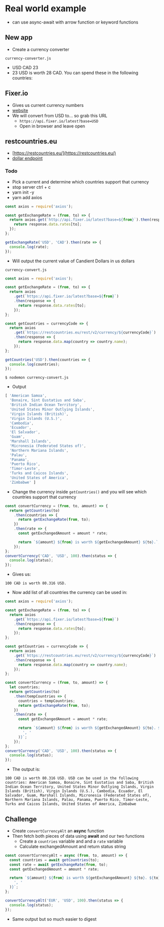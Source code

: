 # Real world example
* can use async-await with arrow function or keyword functions

## New app
* Create a currency converter

`currency-converter.js`

* USD CAD 23
* 23 USD is worth 28 CAD. You can spend these in the following countries:

## Fixer.io
* Gives us current currency numbers
* [website](http://fixer.io/)
* We will convert from USD to... so grab this URL
    - `https://api.fixer.io/latest?base=USD`
    - Open in browser and leave open

## restcountries.eu
* [https://restcountries.eu/](https://restcountries.eu/)
* [dollar endpoint](https://restcountries.eu/rest/v2/currency/usd)

### Todo
* Pick a current and determine which countries support that currency
* stop server ctrl + c
* yarn init -y
* yarn add axios

```js
const axios = require('axios');

const getExchangeRate = (from, to) => {
  return axios.get(`http://api.fixer.io/latest?base=${from}`).then(response => {
    return response.data.rates[to];
  });
};

getExchangeRate('USD', 'CAD').then(rate => {
  console.log(rate);
});
```

* Will output the current value of Candient Dollars in us dollars

`currency-convert.js`

```js
const axios = require('axios');

const getExchangeRate = (from, to) => {
  return axios
    .get(`https://api.fixer.io/latest?base=${from}`)
    .then(response => {
      return response.data.rates[to];
    });
};

const getCountries = currencyCode => {
  return axios
    .get(`https://restcountries.eu/rest/v2/currency/${currencyCode}`)
    .then(response => {
      return response.data.map(country => country.name);
    });
};

getCountries('USD').then(countries => {
  console.log(countries);
});
```

`$ nodemon currency-convert.js`

* Output

```js
[ 'American Samoa',
  'Bonaire, Sint Eustatius and Saba',
  'British Indian Ocean Territory',
  'United States Minor Outlying Islands',
  'Virgin Islands (British)',
  'Virgin Islands (U.S.)',
  'Cambodia',
  'Ecuador',
  'El Salvador',
  'Guam',
  'Marshall Islands',
  'Micronesia (Federated States of)',
  'Northern Mariana Islands',
  'Palau',
  'Panama',
  'Puerto Rico',
  'Timor-Leste',
  'Turks and Caicos Islands',
  'United States of America',
  'Zimbabwe' ]
```

* Change the currency inside `getCountries()` and you will see which countries support that currency

```js
const convertCurrency = (from, to, amount) => {
  return getCountries(to)
    .then(countries => {
      return getExchangeRate(from, to);
    })
    .then(rate => {
      const getExchangedAmount = amount * rate;

      return `${amount} ${from} is worth ${getExchangedAmount} ${to}.`;
    });
};
convertCurrency('CAD', 'USD', 100).then(status => {
  console.log(status);
});
```

* Gives us:

`100 CAD is worth 80.316 USD.`

* Now add list of all countries the currency can be used in:

```js
const axios = require('axios');

const getExchangeRate = (from, to) => {
  return axios
    .get(`https://api.fixer.io/latest?base=${from}`)
    .then(response => {
      return response.data.rates[to];
    });
};

const getCountries = currencyCode => {
  return axios
    .get(`https://restcountries.eu/rest/v2/currency/${currencyCode}`)
    .then(response => {
      return response.data.map(country => country.name);
    });
};

const convertCurrency = (from, to, amount) => {
  let countries;
  return getCountries(to)
    .then(tempCountries => {
      countries = tempCountries;
      return getExchangeRate(from, to);
    })
    .then(rate => {
      const getExchangedAmount = amount * rate;

      return `${amount} ${from} is worth ${getExchangedAmount} ${to}. ${to} can be used in the following countries: ${countries.join(
        ', '
      )}`;
    });
};
convertCurrency('CAD', 'USD', 100).then(status => {
  console.log(status);
});
```

* The output is:

```
100 CAD is worth 80.316 USD. USD can be used in the following countries: American Samoa, Bonaire, Sint Eustatius and Saba, British Indian Ocean Territory, United States Minor Outlying Islands, Virgin Islands (British), Virgin Islands (U.S.), Cambodia, Ecuador, El Salvador, Guam, Marshall Islands, Micronesia (Federated States of), Northern Mariana Islands, Palau, Panama, Puerto Rico, Timor-Leste, Turks and Caicos Islands, United States of America, Zimbabwe
```

## Challenge
* Create `convertCurrencyAlt` an **async** function
* Then fetch both pieces of data using **await** and our two functions
    - Create a `countries` variable and and a `rate` variable
    - Calculate exchangedAmount and return status string

```js
const convertCurrencyAlt = async (from, to, amount) => {
  const countries = await getCountries(to);
  const rate = await getExchangeRate(from, to);
  const getExchangedAmount = amount * rate;

  return `${amount} ${from} is worth ${getExchangedAmount} ${to}. ${to} can be used in the following countries: ${countries.join(
    ', '
  )}`;
};

convertCurrencyAlt('EUR', 'USD', 100).then(status => {
  console.log(status);
});
```

* Same output but so much easier to digest
